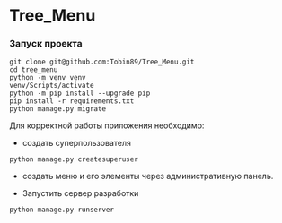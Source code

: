 # Tree_Menu
### Запуск проекта

```shell
git clone git@github.com:Tobin89/Tree_Menu.git
cd tree_menu
python -m venv venv
venv/Scripts/activate
python -m pip install --upgrade pip
pip install -r requirements.txt
python manage.py migrate
```
Для корректной работы приложения необходимо:
 * создать суперпользователя
```shell
python manage.py createsuperuser
```
 * создать меню и его элементы через административную панель.

 * Запустить сервер разработки
```shell
python manage.py runserver
```
